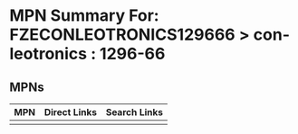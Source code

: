 



# MPN Summary For: FZECONLEOTRONICS129666 > con-leotronics : 1296-66

## MPNs
  

|MPN|Direct Links|Search Links|
| :--- | :--- | :--- |
||||
